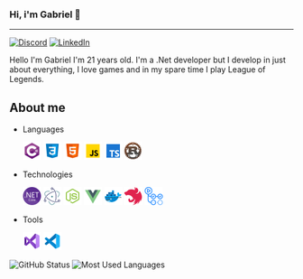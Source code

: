 ### Hi, i'm Gabriel 👋
---

[![Discord](https://img.shields.io/static/v1?label=Discord&message=Vulcan%234805&color=a35fe3&logoColor=ffffff&style=for-the-badge&logo=discord)](https://discord.com/users/203713369927057408)
[![LinkedIn](https://img.shields.io/static/v1?label=LinkedIn&message=Gabriel%20Paulucci&color=a35fe3&logoColor=ffffff&style=for-the-badge&logo=linkedin)](https://www.linkedin.com/in/gabriel-paulucci-5b24a8170?lipi=urn%3Ali%3Apage%3Ad_flagship3_profile_view_base_contact_details%3BpaVdFFnHQvqKMAzqynTUSQ%3D%3D)

Hello I'm Gabriel I'm 21 years old. I'm a .Net developer but I develop in just about everything, I love games and in my spare time I play League of Legends.

## About me

* Languages

  [![C#](images/c-sharp.png)](https://docs.microsoft.com/pt-br/dotnet/csharp/tour-of-csharp/)
  [![Css](images/css3.png)](https://www.w3schools.com/css/default.asp)
  [![Html](images/html-5.png)](https://www.w3schools.com/html/default.asp)
  [![JavaScript](images/javascript.png)](https://developer.mozilla.org/pt-BR/docs/Web/JavaScript)
  [![TypeScript](images/typescript.png)](https://www.typescriptlang.org/)
  [![Rust](images/rust.png)](https://www.rust-lang.org)
  
* Technologies
  
  [![DotNet](images/dot-net.png)](https://dotnet.microsoft.com/)
  [![ElectronNet](images/electron-net.png)](https://github.com/ElectronNET/Electron.NET)
  [![NodeJs](images/node-js.png)](https://nodejs.org/en/)
  [![VueJs](images/vue-js.png)](https://vuejs.org/)
  [![Docker](images/docker.png)](https://www.docker.com/)
  [![NestJs](images/nest-js.png)](https://nestjs.com/)
  [![Github Actions](images/github-actions.png)](https://github.com/features/actions)

* Tools

  [![Visual Studio](images/visual-studio-2019.png)](https://visualstudio.microsoft.com/pt-br/vs/)
  [![Visual Studio Code](images/visual-studio-code-2019.png)](https://code.visualstudio.com/)

<!-- * Projects

  [![DiscordCs](https://raw.githubusercontent.com/Gabriel-Paulucci/Gabriel-Paulucci/master/images/discord-cs.png)](https://github.com/FarDragi/DiscordCs)
  [![Zuraaa](https://raw.githubusercontent.com/Gabriel-Paulucci/Gabriel-Paulucci/master/images/zuraaa.png)](https://github.com/zuraaa-projects) -->

![GitHub Status](https://github-readme-stats.vercel.app/api?username=gabriel-paulucci&show_icons=true&title_color=8544c2&icon_color=8544c2&text_color=4F5159&bg_color=F3F3F3)
![Most Used Languages](https://github-readme-stats.vercel.app/api/top-langs/?username=gabriel-paulucci&layout=compact&title_color=8544c2&bg_color=F3F3F3)
